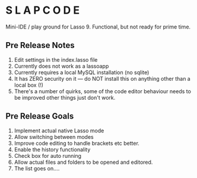 S L A P C O D E
===============
Mini-IDE / play ground for Lasso 9.
Functional, but not ready for prime time.

Pre Release Notes
-----------------
1. Edit settings in the index.lasso file
2. Currently does not work as a lassoapp
3. Currently requires a local MySQL installation (no sqlite)
4. It has ZERO security on it — do NOT install this on anything other than a local box (!)
5. There's a number of quirks, some of the code editor behaviour needs to be improved other things just don't work.

Pre Release Goals
-----------------
1. Implement actual native Lasso mode
2. Allow switching between modes
3. Improve code editing to handle brackets etc better.
4. Enable the history functionality
5. Check box for auto running
6. Allow actual files and folders to be opened and editored.
7. The list goes on....









